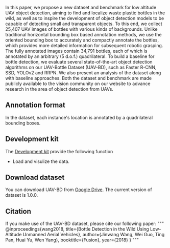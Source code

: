 
In this paper, we propose a new dataset and benchmark for low altitude UAV object detection, aiming to find and localize waste plastic bottles in the wild, as well as to inspire the development of object detection models to be capable of detecting small and transparent objects. To this end, we collect 25,407 UAV images of bottles with various kinds of backgrounds. Unlike traditional horizontal bounding box based annotation methods, we use the oriented bounding box to accurately and compactly annotate the bottles, which provides more detailed information for subsequent robotic grasping. The fully annotated images contain 34,791 bottles, each of which is annotated by an arbitrary (5 d.o.f.) quadrilateral. To build a baseline for bottle detection, we evaluate several state-of-the-art object detection algorithms on our UAV-Bottle Dataset (UAV-BD), such as Faster R-CNN, SSD, YOLOv2 and RRPN. We also present an analysis of the dataset along with baseline approaches. Both the dataset and benchmark are made publicly available to the vision community on our website to advance research in the area of object detection from UAVs.

## Annotation format
In the dataset, each instance's location is annotated by a quadrilateral bounding boxes.

## Development kit

The [Development kit](https://github.com/jwwangchn/UAV-BD.git) provide the following function
- Load and visulize the data.

## Download dataset
You can download UAV-BD from [Google Drive](https://drive.google.com/open?id=1uZNHdKUFlNXVnDSsJNldOw0R5JbXwPLS). The current version of dataset is 1.0.0.

## Citation
If you make use of the UAV-BD dataset, please cite our following paper:
"""
@inproceedings{wang2018,
title={Bottle Detection in the Wild Using Low-Altitude Unmanned Aerial Vehicles},
author={Jinwang Wang, Wei Guo, Ting Pan, Huai Yu, Wen Yang},
booktitle={Fusion},
year={2018}
}
"""
